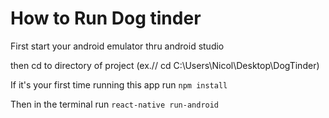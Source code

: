 
# How to Run Dog tinder

First start your android emulator thru android studio


then cd to directory of project (ex.// cd C:\Users\Nicol\Desktop\DogTinder)

If it's your first time running this app run `npm install`

Then in the terminal run `react-native run-android`

